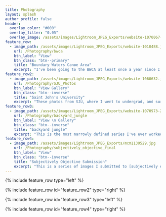 ```yaml
---
title: Photography
layout: splash
author_profile: false
header:
  overlay_color: "#000"
  overlay_filter: "0.05"
  overlay_image: /assets/images/Lightroom_JPEG_Exports/website-1070067-2.jpg
feature_row:
  - image_path: /assets/images/Lightroom_JPEG_Exports/website-1010488.jpg
    url: /Photography/bwca
    btn_label: "View"
    btn_class: "btn--primary"
    title: "Boundary Waters Canoe Area"
    excerpt: "I've been going to the BWCA at least once a year since I was 4. Since getting into photography, it has been one of my favorite places to take photographs. The photos here are from the last 5 years of trips with family and friends."
feature_row2:
  - image_path: /assets/images/Lightroom_JPEG_Exports/website-1060632.jpg
    url: /Photography/SJU_Photos
    btn_label: "View Gallery"
    btn_class: "btn--inverse"
    title: "Saint John's University"
    excerpt: "These photos from SJU, where I went to undergrad, and surrounding areas were taken during several trips back to campus after moving to California for grad school."
feature_row3:
  - image_path: /assets/images/Lightroom_JPEG_Exports/website-1070973-2.jpg
    url: /Photography/backyard_jungle
    btn_label: "View \n Gallery"
    btn_class: "btn--inverse"
    title: "backyard jungle"
    excerpt: "This is the most narrowly defined series I've ever worked on. Each photo here was taken with a Panasonic GX85 and a Cosmicar 22.5-90mm Television lens at 90mm and f1.5. The way this lens transforms views of everyday plants into exotic, even alien, landscapes gave rise to the name of the collection."
feature_row4:
  - image_path: /assets/images/Lightroom_JPEG_Exports/mcm1130529.jpg
    url: /Photography/subjectively_objective_final
    btn_label: "View"
    btn_class: "btn--inverse"
    title: "Subjectively Objective Submission"
    excerpt: "This is a series of images I submitted to [subjectively objective](https://subjectivelyobjective.com/)'s Investigations in Infrastructure book/gallery project. I think they make for a small but cohesive collection in their own right."
---
```


{% include feature_row type="left" %}

{% include feature_row id="feature_row2" type="right" %}

{% include feature_row id="feature_row3" type="left" %}

{% include feature_row id="feature_row4" type="right" %}

